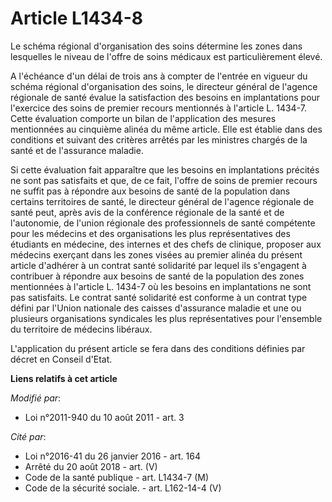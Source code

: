 # Article L1434-8

Le schéma régional d'organisation des soins détermine les zones dans lesquelles le niveau de l'offre de soins médicaux est
particulièrement élevé. 

A l'échéance d'un délai de trois ans à compter de l'entrée en vigueur du schéma régional d'organisation des soins, le
directeur général de l'agence régionale de santé évalue la satisfaction des besoins en implantations pour l'exercice des
soins de premier recours mentionnés à l'article L. 1434-7. Cette évaluation comporte un bilan de l'application des mesures
mentionnées au cinquième alinéa du même article. Elle est établie dans des conditions et suivant des critères arrêtés par les
ministres chargés de la santé et de l'assurance maladie. 

Si cette évaluation fait apparaître que les besoins en implantations précités ne sont pas satisfaits et que, de ce fait,
l'offre de soins de premier recours ne suffit pas à répondre aux besoins de santé de la population dans certains territoires
de santé, le directeur général de l'agence régionale de santé peut, après avis de la conférence régionale de la santé et de
l'autonomie, de l'union régionale des professionnels de santé compétente pour les médecins et des organisations les plus
représentatives des étudiants en médecine, des internes et des chefs de clinique, proposer aux médecins exerçant dans les
zones visées au premier alinéa du présent article d'adhérer à un contrat santé solidarité par lequel ils s'engagent à
contribuer à répondre aux besoins de santé de la population des zones mentionnées à l'article L. 1434-7 où les besoins en
implantations ne sont pas satisfaits. Le contrat santé solidarité est conforme à un contrat type défini par l'Union nationale
des caisses d'assurance maladie et une ou plusieurs organisations syndicales les plus représentatives pour l'ensemble du
territoire de médecins libéraux. 

L'application du présent article se fera dans des conditions définies par décret en Conseil d'Etat.

**Liens relatifs à cet article**

_Modifié par_:

  - Loi n°2011-940 du 10 août 2011 - art. 3

_Cité par_:

  - Loi n°2016-41 du 26 janvier 2016 - art. 164
  - Arrêté du 20 août 2018 - art. (V)
  - Code de la santé publique - art. L1434-7 (M)
  - Code de la sécurité sociale. - art. L162-14-4 (V)
